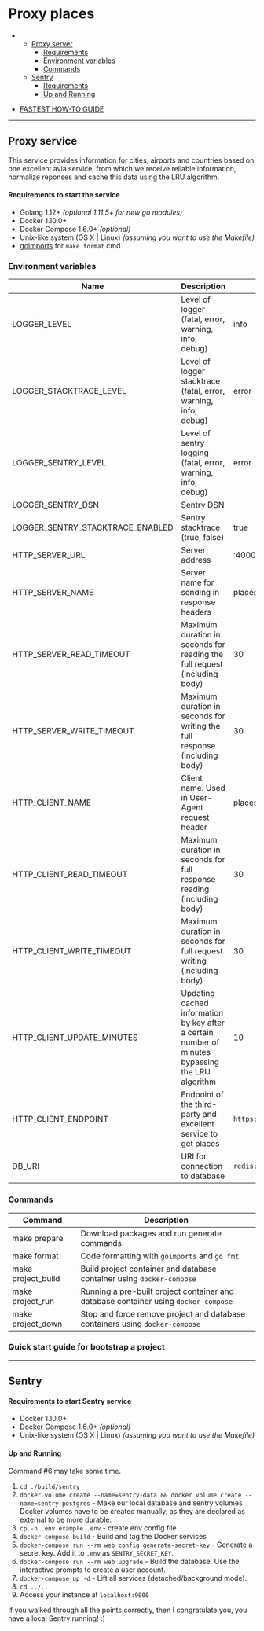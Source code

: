 # Proxy places

-
    - [Proxy server](#proxy-service)
        - [Requirements](#requirements-to-start-the-service)
        - [Environment variables](#environment-variables)
        - [Commands](#commands)
    - [Sentry](#sentry)
        - [Requirements](#requirements-to-start-sentry-service)
        - [Up and Running](#up-and-running)


- [FASTEST HOW-TO GUIDE](#quick-start-guide-for-bootstrap-a-project)

---

## Proxy service

This service provides information for cities, airports and countries based on one excellent avia service,
 from which we receive reliable information, normalize reponses and cache this data using the LRU algorithm.

#### Requirements to start the service

 * Golang 1.12+ _(optional 1.11.5+ for new go modules)_
 * Docker 1.10.0+
 * Docker Compose 1.6.0+ _(optional)_
 * Unix-like system (OS X | Linux) _(assuming you want to use the Makefile)_
 * [goimports](https://godoc.org/golang.org/x/tools/cmd/goimports) for `make format` cmd
 

### Environment variables

|**Name**|**Description**|**Default value**|
|---|---|---|
|LOGGER_LEVEL|Level of logger (fatal, error, warning, info, debug)|info|
|LOGGER_STACKTRACE_LEVEL|Level of logger stacktrace (fatal, error, warning, info, debug)|error|
|LOGGER_SENTRY_LEVEL|Level of sentry logging (fatal, error, warning, info, debug)|error|
|LOGGER_SENTRY_DSN|Sentry DSN||
|LOGGER_SENTRY_STACKTRACE_ENABLED|Sentry stacktrace (true, false)|true|
|HTTP_SERVER_URL|Server address|:40001|
|HTTP_SERVER_NAME|Server name for sending in response headers|places_proxy|
|HTTP_SERVER_READ_TIMEOUT|Maximum duration in seconds for reading the full request (including body)|30|
|HTTP_SERVER_WRITE_TIMEOUT|Maximum duration in seconds for writing the full response (including body)|30|
|HTTP_CLIENT_NAME|Client name. Used in User-Agent request header|places_proxy|
|HTTP_CLIENT_READ_TIMEOUT|Maximum duration in seconds for full response reading (including body)|30|
|HTTP_CLIENT_WRITE_TIMEOUT|Maximum duration in seconds for full request writing (including body)|30|
|HTTP_CLIENT_UPDATE_MINUTES|Updating cached information by key after a certain number of minutes bypassing the LRU algorithm|10|
|HTTP_CLIENT_ENDPOINT|Endpoint of the third-party and excellent service to get places|`https://places.aviasales.ru/v2/places.json`|
|DB_URI|URI for connection to database|`redis://proxydefaultpass@127.0.0.1:50005/0`|

### Commands

|**Command**|**Description**|
|---|---|
|make prepare|Download packages and run generate commands|
|make format|Code formatting with `goimports` and `go fmt`|
|make project_build|Build project container and database container using `docker-compose`|
|make project_run|Running a pre-built project container and database container using `docker-compose`|
|make project_down|Stop and force remove project and database containers using `docker-compose`|

### Quick start guide for bootstrap a project


---

## Sentry

#### Requirements to start Sentry service

 * Docker 1.10.0+
 * Docker Compose 1.6.0+ _(optional)_
 * Unix-like system (OS X | Linux) _(assuming you want to use the Makefile)_

#### Up and Running

Command #6 may take some time.

1. `cd ./build/sentry`
2. `docker volume create --name=sentry-data && docker volume create --name=sentry-postgres` - Make our local database and sentry volumes
    Docker volumes have to be created manually, as they are declared as external to be more durable.
3. `cp -n .env.example .env` - create env config file
4. `docker-compose build` - Build and tag the Docker services
5. `docker-compose run --rm web config generate-secret-key` - Generate a secret key.
    Add it to `.env` as `SENTRY_SECRET_KEY`.
6. `docker-compose run --rm web upgrade` - Build the database.
    Use the interactive prompts to create a user account.
7. `docker-compose up -d` - Lift all services (detached/background mode).
8. `cd ../..`
9. Access your instance at `localhost:9000`

If you walked through all the points correctly, then I congratulate you, you have a local Sentry running! :)